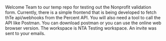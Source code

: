 Welcome Team to our temp repo for testing out the Nonprofit validation form. Currently, there is a simple frontend that is being developed to fetch thTe api/webhooks from the Percent API. You will also need a tool to call the API like Postman. You can download postman or you can use the online web browser version. The workspace is NTA Testing workspace. An invite was sent to your emails.
